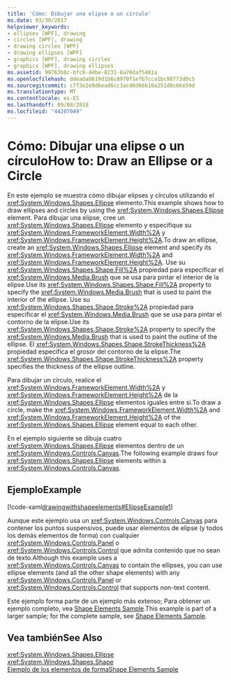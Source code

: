 ```yaml
---
title: 'Cómo: Dibujar una elipse o un círculo'
ms.date: 03/30/2017
helpviewer_keywords:
- ellipses [WPF], drawing
- circles [WPF], drawing
- drawing circles [WPF]
- drawing ellipses [WPF]
- graphics [WPF], drawing circles
- graphics [WPF], drawing ellipses
ms.assetid: 99763b8c-bfc8-44be-8231-8a70daf5481a
ms.openlocfilehash: ddeada8619d1b6c8970f1efb7cca1bc98773d0c5
ms.sourcegitcommit: c7f3e2e9d6ead6cc3acd0d66b10a251d0c66e59d
ms.translationtype: MT
ms.contentlocale: es-ES
ms.lasthandoff: 09/08/2018
ms.locfileid: "44207049"
---
```

# <a name="how-to-draw-an-ellipse-or-a-circle"></a><span data-ttu-id="0a920-102">Cómo: Dibujar una elipse o un círculo</span><span class="sxs-lookup"><span data-stu-id="0a920-102">How to: Draw an Ellipse or a Circle</span></span>
<span data-ttu-id="0a920-103">En este ejemplo se muestra cómo dibujar elipses y círculos utilizando el <xref:System.Windows.Shapes.Ellipse> elemento.</span><span class="sxs-lookup"><span data-stu-id="0a920-103">This example shows how to draw ellipses and circles by using the <xref:System.Windows.Shapes.Ellipse> element.</span></span> <span data-ttu-id="0a920-104">Para dibujar una elipse, cree un <xref:System.Windows.Shapes.Ellipse> elemento y especifique su <xref:System.Windows.FrameworkElement.Width%2A> y <xref:System.Windows.FrameworkElement.Height%2A>.</span><span class="sxs-lookup"><span data-stu-id="0a920-104">To draw an ellipse, create an <xref:System.Windows.Shapes.Ellipse> element and specify its <xref:System.Windows.FrameworkElement.Width%2A> and <xref:System.Windows.FrameworkElement.Height%2A>.</span></span> <span data-ttu-id="0a920-105">Use su <xref:System.Windows.Shapes.Shape.Fill%2A> propiedad para especificar el <xref:System.Windows.Media.Brush> que se usa para pintar el interior de la elipse.</span><span class="sxs-lookup"><span data-stu-id="0a920-105">Use its <xref:System.Windows.Shapes.Shape.Fill%2A> property to specify the <xref:System.Windows.Media.Brush> that is used to paint the interior of the ellipse.</span></span> <span data-ttu-id="0a920-106">Use su <xref:System.Windows.Shapes.Shape.Stroke%2A> propiedad para especificar el <xref:System.Windows.Media.Brush> que se usa para pintar el contorno de la elipse.</span><span class="sxs-lookup"><span data-stu-id="0a920-106">Use its <xref:System.Windows.Shapes.Shape.Stroke%2A> property to specify the <xref:System.Windows.Media.Brush> that is used to paint the outline of the ellipse.</span></span> <span data-ttu-id="0a920-107">El <xref:System.Windows.Shapes.Shape.StrokeThickness%2A> propiedad especifica el grosor del contorno de la elipse.</span><span class="sxs-lookup"><span data-stu-id="0a920-107">The <xref:System.Windows.Shapes.Shape.StrokeThickness%2A> property specifies the thickness of the ellipse outline.</span></span>  
  
 <span data-ttu-id="0a920-108">Para dibujar un círculo, realice el <xref:System.Windows.FrameworkElement.Width%2A> y <xref:System.Windows.FrameworkElement.Height%2A> de la <xref:System.Windows.Shapes.Ellipse> elementos iguales entre sí.</span><span class="sxs-lookup"><span data-stu-id="0a920-108">To draw a circle, make the <xref:System.Windows.FrameworkElement.Width%2A> and <xref:System.Windows.FrameworkElement.Height%2A> of the <xref:System.Windows.Shapes.Ellipse> element equal to each other.</span></span>  
  
 <span data-ttu-id="0a920-109">En el ejemplo siguiente se dibuja cuatro <xref:System.Windows.Shapes.Ellipse> elementos dentro de un <xref:System.Windows.Controls.Canvas>.</span><span class="sxs-lookup"><span data-stu-id="0a920-109">The following example draws four <xref:System.Windows.Shapes.Ellipse> elements within a <xref:System.Windows.Controls.Canvas>.</span></span>  
  
## <a name="example"></a><span data-ttu-id="0a920-110">Ejemplo</span><span class="sxs-lookup"><span data-stu-id="0a920-110">Example</span></span>  
 [!code-xaml[drawingwithshapeelements#EllipseExample1](../../../../samples/snippets/csharp/VS_Snippets_Wpf/DrawingWithShapeElements/CS/ellipseexample.xaml#ellipseexample1)]  
  
 <span data-ttu-id="0a920-111">Aunque este ejemplo usa un <xref:System.Windows.Controls.Canvas> para contener los puntos suspensivos, puede usar elementos de elipse (y todos los demás elementos de forma) con cualquier <xref:System.Windows.Controls.Panel> o <xref:System.Windows.Controls.Control> que admita contenido que no sean de texto.</span><span class="sxs-lookup"><span data-stu-id="0a920-111">Although this example uses a <xref:System.Windows.Controls.Canvas> to contain the ellipses, you can use ellipse elements (and all the other shape elements) with any <xref:System.Windows.Controls.Panel> or <xref:System.Windows.Controls.Control> that supports non-text content.</span></span>  
  
 <span data-ttu-id="0a920-112">Este ejemplo forma parte de un ejemplo más extenso; Para obtener un ejemplo completo, vea [Shape Elements Sample](https://go.microsoft.com/fwlink/?LinkID=160037).</span><span class="sxs-lookup"><span data-stu-id="0a920-112">This example is part of a larger sample; for the complete sample, see [Shape Elements Sample](https://go.microsoft.com/fwlink/?LinkID=160037).</span></span>  
  
## <a name="see-also"></a><span data-ttu-id="0a920-113">Vea también</span><span class="sxs-lookup"><span data-stu-id="0a920-113">See Also</span></span>  
 <xref:System.Windows.Shapes.Ellipse>  
 <xref:System.Windows.Shapes.Shape>  
 [<span data-ttu-id="0a920-114">Ejemplo de los elementos de forma</span><span class="sxs-lookup"><span data-stu-id="0a920-114">Shape Elements Sample</span></span>](https://go.microsoft.com/fwlink/?LinkID=160037)
